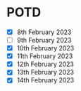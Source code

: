 # POTD
- [x] 8th February 2023
- [ ] 9th February 2023
- [x] 10th February 2023
- [x] 11th February 2023
- [x] 12th February 2023
- [x] 13th February 2023
- [x] 14th February 2023
